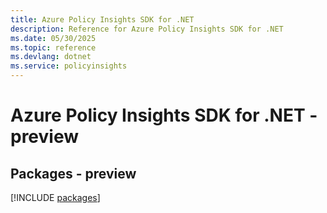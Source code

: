 ```yaml
---
title: Azure Policy Insights SDK for .NET
description: Reference for Azure Policy Insights SDK for .NET
ms.date: 05/30/2025
ms.topic: reference
ms.devlang: dotnet
ms.service: policyinsights
---
```

# Azure Policy Insights SDK for .NET - preview
## Packages - preview
[!INCLUDE [packages](policy-insights-index.md)]